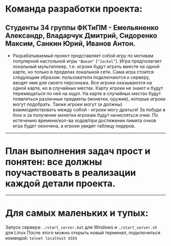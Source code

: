 # Команда разработки проекта: #
Студенты 34 группы ФКТиПМ - Емельяненко Александр, Владарчук Дмитрий, Сидоренко Максим, Санкин Юрий, Иванов Антон.
---
- Разрабатываемый проект представляет собой игру по мотивам популярной настольной игры `"Шакал"` (`"Jackal"`).
Игра предполагает локальный мультиплеер, т.е. игроки будут играть вместе на одной карте, но только в пределах локальной сети.
Сама игра стоится следующим образом: пользователи подключаются к серверу, вводят имя для своего персонажа. Все игроки оказываются на одной карте, но в случайных местах. Карту игроки не знают и будут перемещаться по ней на ощуп. На карте в случайных местах будут появляться различные предметы (монетки, оружие), которые игроки могут подобрать. Также игроки могут (и должны) взаимодействовать между собой - игроки могу драться! За побуде в бою и за получение монетки игрокам будут начисляться очки. По истечению времени/кол-ва ходов/при достижении лимита очков игра будет окончена, а игроки увидят таблицу лидеров.
---
# План выполнения задач прост и понятен: все должны поучаствовать в реализации каждой детали проекта. #
---
# Для самых маленьких и тупых: #
Запуск сервера: `./start_server.bat` для Windows и `./start_server.sh` для Linux
После этого можно открыть новый терминал, подключиться командой: `telnet localhost 5555`
